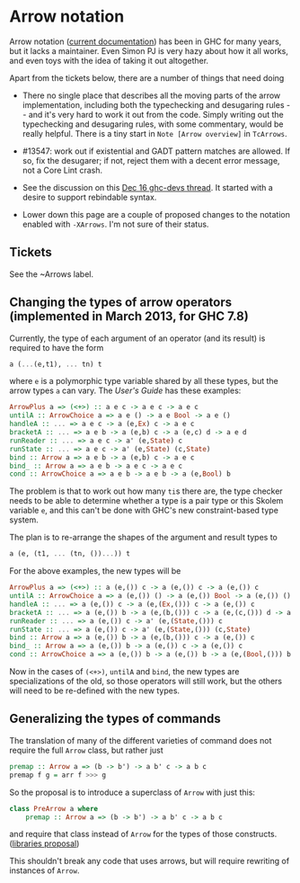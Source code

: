 # Arrow notation


Arrow notation ([current documentation](http://www.haskell.org/ghc/docs/latest/html/users_guide/arrow-notation.html)) has been in GHC for many years, but it lacks a maintainer.  Even Simon PJ is very hazy about how it all works, and even toys with the idea of taking it out altogether.


Apart from the tickets below, there are a number of things that need doing

- There no single place that describes all the moving parts of the arrow implementation, including both the typechecking and desugaring rules -- and it's very hard to work it out from the code.  Simply writing out the typechecking and desugaring rules, with some commentary, would be really helpful.  There is a tiny start in `Note [Arrow overview]` in `TcArrows`.

- #13547: work out if existential and GADT pattern matches are allowed. If so, fix the desugarer; if not, reject them with a decent error message, not a Core Lint crash.

- See the discussion on this [Dec 16 ghc-devs thread](https://mail.haskell.org/pipermail/ghc-devs/2016-December/013317.html).  It started with a desire to support rebindable syntax.

- Lower down this page are a couple of proposed changes to the notation enabled with `-XArrows`.  I'm not sure of their status.

## Tickets

See the ~Arrows label.


## Changing the types of arrow operators (implemented in March 2013, for GHC 7.8)


Currently, the type of each argument of an operator (and its result) is required to have the form

```haskell
a (...(e,t1), ... tn) t
```


where `e` is a polymorphic type variable shared by all these types, but the arrow types `a` can vary.  The *User's Guide* has these examples:

```haskell
ArrowPlus a => (<+>) :: a e c -> a e c -> a e c
untilA :: ArrowChoice a => a e () -> a e Bool -> a e ()
handleA :: ... => a e c -> a (e,Ex) c -> a e c
bracketA :: ... => a e b -> a (e,b) c -> a (e,c) d -> a e d
runReader :: ... => a e c -> a' (e,State) c
runState :: ... => a e c -> a' (e,State) (c,State)
bind :: Arrow a => a e b -> a (e,b) c -> a e c
bind_ :: Arrow a => a e b -> a e c -> a e c
cond :: ArrowChoice a => a e b -> a e b -> a (e,Bool) b
```


The problem is that to work out how many `ti`s there are, the type checker needs to be able to determine whether a type is a pair type or this Skolem variable `e`, and this can't be done with GHC's new constraint-based type system.


The plan is to re-arrange the shapes of the argument and result types to

```haskell
a (e, (t1, ... (tn, ())...)) t
```


For the above examples, the new types will be

```haskell
ArrowPlus a => (<+>) :: a (e,()) c -> a (e,()) c -> a (e,()) c
untilA :: ArrowChoice a => a (e,()) () -> a (e,()) Bool -> a (e,()) ()
handleA :: ... => a (e,()) c -> a (e,(Ex,())) c -> a (e,()) c
bracketA :: ... => a (e,()) b -> a (e,(b,())) c -> a (e,(c,())) d -> a (e,()) d
runReader :: ... => a (e,()) c -> a' (e,(State,())) c
runState :: ... => a (e,()) c -> a' (e,(State,())) (c,State)
bind :: Arrow a => a (e,()) b -> a (e,(b,())) c -> a (e,()) c
bind_ :: Arrow a => a (e,()) b -> a (e,()) c -> a (e,()) c
cond :: ArrowChoice a => a (e,()) b -> a (e,()) b -> a (e,(Bool,())) b
```


Now in the cases of `(<+>)`, `untilA` and `bind`, the new types are specializations of the old, so those operators will still work, but the others will need to be re-defined with the new types.

## Generalizing the types of commands


The translation of many of the different varieties of command does not require the full `Arrow` class, but rather just

```haskell
premap :: Arrow a => (b -> b') -> a b' c -> a b c
premap f g = arr f >>> g
```


So the proposal is to introduce a superclass of `Arrow` with just this:

```haskell
class PreArrow a where
    premap :: Arrow a => (b -> b') -> a b' c -> a b c
```


and require that class instead of `Arrow` for the types of those constructs. ([libraries proposal](http://thread.gmane.org/gmane.comp.lang.haskell.libraries/17609))


This shouldn't break any code that uses arrows, but will require rewriting of instances of `Arrow`.
